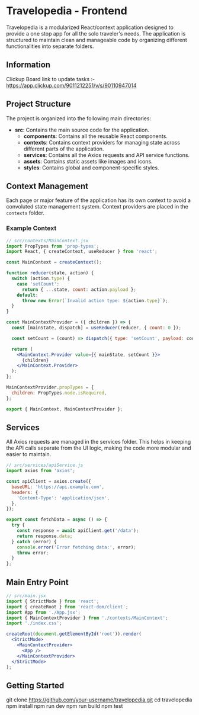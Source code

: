 # Travelopedia - Frontend

Travelopedia is a modularized React/context application designed to provide a one stop app for all the solo traveler's needs. The application is structured to maintain clean and manageable code by organizing different functionalities into separate folders.

## Information

Clickup Board link to update tasks :- https://app.clickup.com/9011212251/v/s/90110947014

## Project Structure

The project is organized into the following main directories:

- **src**: Contains the main source code for the application.
  - **components**: Contains all the reusable React components.
  - **contexts**: Contains context providers for managing state across different parts of the application.
  - **services**: Contains all the Axios requests and API service functions.
  - **assets**: Contains static assets like images and icons.
  - **styles**: Contains global and component-specific styles.

## Context Management

Each page or major feature of the application has its own context to avoid a convoluted state management system. Context providers are placed in the `contexts` folder.

### Example Context

```jsx
// src/contexts/MainContext.jsx
import PropTypes from 'prop-types';
import React, { createContext, useReducer } from 'react';

const MainContext = createContext();

function reducer(state, action) {
  switch (action.type) {
    case 'setCount':
      return { ...state, count: action.payload };
    default:
      throw new Error(`Invalid action type: ${action.type}`);
  }
}

const MainContextProvider = ({ children }) => {
  const [mainState, dispatch] = useReducer(reducer, { count: 0 });

  const setCount = (count) => dispatch({ type: 'setCount', payload: count });

  return (
    <MainContext.Provider value={{ mainState, setCount }}>
      {children}
    </MainContext.Provider>
  );
};

MainContextProvider.propTypes = {
  children: PropTypes.node.isRequired,
};

export { MainContext, MainContextProvider };
```

## Services

All Axios requests are managed in the services folder. This helps in keeping the API calls separate from the UI logic, making the code more modular and easier to maintain.

```jsx
// src/services/apiService.js
import axios from 'axios';

const apiClient = axios.create({
  baseURL: 'https://api.example.com',
  headers: {
    'Content-Type': 'application/json',
  },
});

export const fetchData = async () => {
  try {
    const response = await apiClient.get('/data');
    return response.data;
  } catch (error) {
    console.error('Error fetching data:', error);
    throw error;
  }
};
```

## Main Entry Point

```jsx
// src/main.jsx
import { StrictMode } from 'react';
import { createRoot } from 'react-dom/client';
import App from './App.jsx';
import { MainContextProvider } from './contexts/MainContext';
import './index.css';

createRoot(document.getElementById('root')).render(
  <StrictMode>
    <MainContextProvider>
      <App />
    </MainContextProvider>
  </StrictMode>
);
```

## Getting Started

git clone https://github.com/your-username/travelopedia.git
cd travelopedia
npm install
npm run dev
npm run build
npm test
